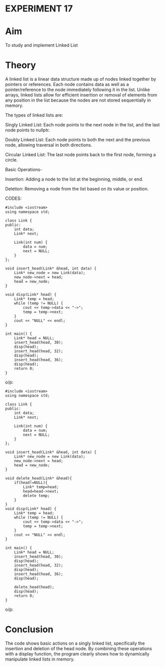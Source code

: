 # EXPERIMENT 17
# Aim 
To study and implement Linked List
# Theory
A linked list is a linear data structure made up of nodes linked together by pointers or references. Each node contains data as well as a pointer/reference to the node immediately following it in the list. Unlike arrays, linked lists allow for efficient insertion or removal of elements from any position in the list because the nodes are not stored sequentially in memory.

The types of linked lists are:

Singly Linked List: Each node points to the next node in the list, and the last node points to nullptr.

Doubly Linked List: Each node points to both the next and the previous node, allowing traversal in both directions.

Circular Linked List: The last node points back to the first node, forming a circle.

Basic Operations-

Insertion: Adding a node to the list at the beginning, middle, or end.

Deletion: Removing a node from the list based on its value or position.

CODES:


```
#include <iostream>
using namespace std;

class Link {
public:
    int data;
    Link* next;

    Link(int num) {
        data = num;
        next = NULL;
    }
};

void insert_head(Link* &head, int data) {
    Link* new_node = new Link(data);
    new_node->next = head;
    head = new_node;
}

void disp(Link* head) {
    Link* temp = head;
    while (temp != NULL) {
        cout << temp->data << "->";
        temp = temp->next;
    }
    cout << "NULL" << endl;
}

int main() {
    Link* head = NULL;
    insert_head(head, 30);
    disp(head);
    insert_head(head, 32);
    disp(head);
    insert_head(head, 36);
    disp(head);
    return 0;
}

```
o/p:




```
#include <iostream>
using namespace std;

class Link {
public:
    int data;
    Link* next;

    Link(int num) {
        data = num;
        next = NULL;
    }
};

void insert_head(Link* &head, int data) {
    Link* new_node = new Link(data);
    new_node->next = head;
    head = new_node;
}

void delete_head(Link* &head){
    if(head!=NULL){
        Link* temp=head;
        head=head->next;
        delete temp;
    }
}
void disp(Link* head) {
    Link* temp = head;
    while (temp != NULL) {
        cout << temp->data << "->";
        temp = temp->next;
    }
    cout << "NULL" << endl;
}

int main() {
    Link* head = NULL;
    insert_head(head, 30);
    disp(head);
    insert_head(head, 32);
    disp(head);
    insert_head(head, 36);
    disp(head);
   
    delete_head(head);
    disp(head);
    return 0;
}
```
o/p:



# Conclusion
The code shows basic actions on a singly linked list, specifically the insertion and deletion of the head node. By combining these operations with a display function, the program clearly shows how to dynamically manipulate linked lists in memory.
